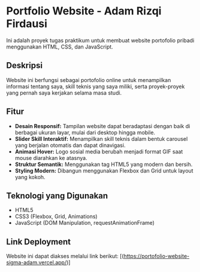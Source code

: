 # Portfolio Website - Adam Rizqi Firdausi

Ini adalah proyek tugas praktikum untuk membuat website portofolio pribadi menggunakan HTML, CSS, dan JavaScript.

## Deskripsi
Website ini berfungsi sebagai portofolio online untuk menampilkan informasi tentang saya, skill teknis yang saya miliki, serta proyek-proyek yang pernah saya kerjakan selama masa studi.

## Fitur
- **Desain Responsif:** Tampilan website dapat beradaptasi dengan baik di berbagai ukuran layar, mulai dari desktop hingga mobile.
- **Slider Skill Interaktif:** Menampilkan skill teknis dalam bentuk carousel yang berjalan otomatis dan dapat dinavigasi.
- **Animasi Hover:** Logo sosial media berubah menjadi format GIF saat mouse diarahkan ke atasnya.
- **Struktur Semantik:** Menggunakan tag HTML5 yang modern dan bersih.
- **Styling Modern:** Dibangun menggunakan Flexbox dan Grid untuk layout yang kokoh.

## Teknologi yang Digunakan
- HTML5
- CSS3 (Flexbox, Grid, Animations)
- JavaScript (DOM Manipulation, requestAnimationFrame)

## Link Deployment
Website ini dapat diakses melalui link berikut: [(https://portofolio-website-sigma-adam.vercel.app/)]
